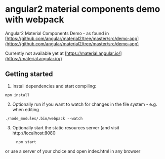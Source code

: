 # angular2 material components demo with webpack

Angular2 Material Components Demo - as found in [https://github.com/angular/material2/tree/master/src/demo-app](https://github.com/angular/material2/tree/master/src/demo-app)

Currently not available yet at [https://material.angular.io/](https://material.angular.io/) 

## Getting started

1. Install dependencies and start compiling:

```
npm install
```

2. Optionally run if you want to watch for changes in the file system - e.g. when editing

```
./node_modules/.bin/webpack --watch
```

3. Optionally start the static resources server (and visit http://localhost:8080

```
     npm start
```

or use a server of your choice and open index.html in any browser

